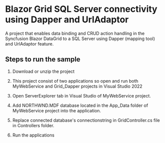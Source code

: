 # Blazor Grid SQL Server connectivity using Dapper and UrlAdaptor

A project that enables data binding and CRUD action handling in the Syncfusion Blazor DataGrid to a SQL Server using Dapper (mapping tool) and UrlAdaptor feature.

## Steps to run the sample

1. Download or unzip the project

2. This project consist of two applications so open and run both MyWebService and Grid_Dapper projects in Visual Studio 2022

3. Open ServerExplorer tab in Visual Studio of MyWebService project.

4. Add NORTHWND.MDF database located in the App_Data folder of MyWebService project into the application.

5. Replace connected database's connectionstring in GridController.cs file in Controllers folder.

6. Run the applications
